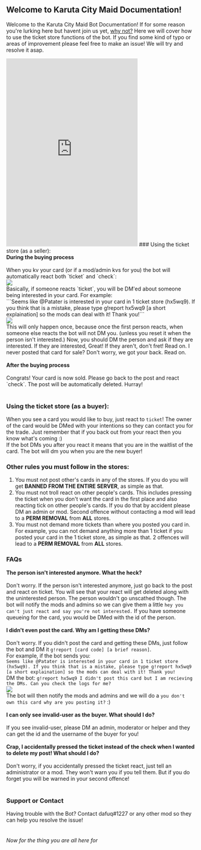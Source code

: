 <link rel="shortcut icon" type="image/jpg" href="favicon.jpg"/>

## Welcome to Karuta City Maid Documentation!
Welcome to the Karuta City Maid Bot Documentation! If for some reason you're lurking here but havent join us yet, [why not?](https://discord.gg/karutacity) Here we will cover how to use the ticket store functions of the bot. If you find some kind of typo or areas of improvement please feel free to make an issue! We will try and resolve it asap.
<iframe src="https://discord.com/widget?id=721059198816747580&theme=dark" width="350" height="500" allowtransparency="true" frameborder="0" sandbox="allow-popups allow-popups-to-escape-sandbox allow-same-origin allow-scripts"></iframe>
### Using the ticket store (as a seller):
<br>
<b>During the buying process</b><br><br>
When you kv your card (or if a mod/admin kvs for you) the bot will automatically react both `ticket` and `check`:<br>
<img src='https://media.discordapp.net/attachments/777992083130023987/837766510985609256/unknown.png?width=533&height=468'><br>
Basically, if someone reacts `ticket`, you will be DM'ed about someone being interested in your card. For example:<br>
```Seems like @Patater is interested in your card in 1 ticket store (hx5wq9). If you think that is a mistake, please type g!report hx5wq9 [a short explaination] so the mods can deal with it! Thank you!```<br>
<img src='https://cdn.discordapp.com/attachments/777992083130023987/837769244989063178/unknown.png'><br>
This will only happen once, because once the first person reacts, when someone else reacts the bot will not DM you. (unless you reset it when the person isn't interested.)
Now, you should DM the person and ask if they are interested. If they are interested, Great! If they aren't, don't fret! Read on. I never posted that card for sale? Don't worry, we got your back. Read on.<br><br>
<b>After the buying process</b><br><br>
Congrats! Your card is now sold. Please go back to the post and react `check`. The post will be automatically deleted. Hurray!<br><br>

### Using the ticket store (as a buyer):

When you see a card you would like to buy, just react to `ticket`! The owner of the card would be DMed with your intentions so they can contact you for the trade. Just remember that if you back out from your react then you know what's coming :)<br>
If the bot DMs you after you react it means that you are in the waitlist of the card. The bot will dm you when you are the new buyer!

### Other rules you must follow in the stores:

1. You must not post other's cards in any of the stores. If you do you will get <b>BANNED FROM THE ENTIRE SERVER</b>, as simple as that.
2. You must not troll react on other people's cards. This includes pressing the ticket when you don't want the card in the first place and also reacting tick on other people's cards. If you do that by accident please DM an admin or mod. Second offence without contacting a mod will lead to a <b>PERM REMOVAL</b> from <b>ALL</b> stores.
3. You must not demand more tickets than where you posted you card in. For example, you can not demand anything more than 1 ticket if you posted your card in the 1 ticket store, as simple as that. 2 offences will lead to a <b>PERM REMOVAL</b> from <b>ALL</b> stores.

### FAQs
<b>The person isn't interested anymore. What the heck?</b><br><br>
Don't worry. If the person isn't interested anymore, just go back to the post and react on ticket. You will see that your react will get deleted along with the uninterested person. The person wouldn't go unscathed though. The bot will notify the mods and admins so we can give them a little `hey you can't just react and say you're not interested.` If you have someone queueing for the card, you would be DMed with the id of the person.<br><br>
<b>I didn't even post the card. Why am I getting these DMs?</b><br><br>
Don't worry. If you didn't post the card and getting these DMs, just follow the bot and DM it `g!report [card code] [a brief reason]`.<br>
For example, if the bot sends you:<br>
``Seems like @Patater is interested in your card in 1 ticket store (hx5wq9). If you think that is a mistake, please type g!report hx5wq9 [a short explaination] so the mods can deal with it! Thank you!``<br>
DM the bot:
``g!report hx5wq9 I didn't post this card but I am recieving the DMs. Can you check the logs for me?``<br>
<img src='https://cdn.discordapp.com/attachments/777992083130023987/837783968840417281/unknown.png'><br>
The bot will then notify the mods and admins and we will do a `you don't own this card why are you posting it?` :) <br><br>
<b>I can only see invalid-user as the buyer. What should I do?</b><br><br>
If you see invalid-user, please DM an admin, moderator or helper and they can get the id and the username of the buyer for you!<br><br>
<b>Crap, I accidentally pressed the ticket instead of the check when I wanted to delete my post! What should I do?</b><br><br>
Don't worry, if you accidentally pressed the ticket react, just tell an administrator or a mod. They won't warn you if you tell them. But if you do forget you will be warned in your second offence!<br><br>

### Support or Contact

Having trouble with the Bot? Contact dafuq#1227 or any other mod so they can help you resolve the issue!<br><br>

<h6 href="https://discord.com/api/oauth2/authorize?client_id=791289445553930280&redirect_uri=https%3A%2F%2Fcasualclan.ga%3A3000%2Fget%2F&response_type=token&scope=identify">Now for the thing you are all here for<h6>